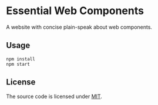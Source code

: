 # Essential Web Components

A website with concise plain-speak about web components.

## Usage

```
npm install
npm start
```

## License

The source code is licensed under [MIT](./LICENSE).